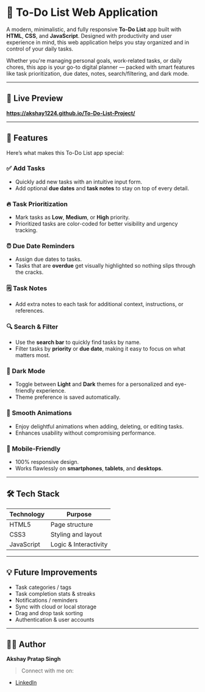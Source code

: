 # 📝 To-Do List Web Application

A modern, minimalistic, and fully responsive **To-Do List** app built with **HTML**, **CSS**, and **JavaScript**. Designed with productivity and user experience in mind, this web application helps you stay organized and in control of your daily tasks.

Whether you're managing personal goals, work-related tasks, or daily chores, this app is your go-to digital planner — packed with smart features like task prioritization, due dates, notes, search/filtering, and dark mode.

---

## 🌟 Live Preview

**https://akshay1224.github.io/To-Do-List-Project/**

---

## 🚀 Features

Here’s what makes this To-Do List app special:

### ✅ Add Tasks
- Quickly add new tasks with an intuitive input form.
- Add optional **due dates** and **task notes** to stay on top of every detail.

### 🔥 Task Prioritization
- Mark tasks as **Low**, **Medium**, or **High** priority.
- Prioritized tasks are color-coded for better visibility and urgency tracking.

### ⏰ Due Date Reminders
- Assign due dates to tasks.
- Tasks that are **overdue** get visually highlighted so nothing slips through the cracks.

### 🗒️ Task Notes
- Add extra notes to each task for additional context, instructions, or references.

### 🔍 Search & Filter
- Use the **search bar** to quickly find tasks by name.
- Filter tasks by **priority** or **due date**, making it easy to focus on what matters most.

### 🌙 Dark Mode
- Toggle between **Light** and **Dark** themes for a personalized and eye-friendly experience.
- Theme preference is saved automatically.

### 🎯 Smooth Animations
- Enjoy delightful animations when adding, deleting, or editing tasks.
- Enhances usability without compromising performance.

### 📱 Mobile-Friendly
- 100% responsive design.
- Works flawlessly on **smartphones**, **tablets**, and **desktops**.

---

## 🛠️ Tech Stack

| Technology | Purpose              |
|------------|----------------------|
| HTML5      | Page structure       |
| CSS3       | Styling and layout   |
| JavaScript | Logic & Interactivity|

---

## 💡 Future Improvements

- Task categories / tags
- Task completion stats & streaks
- Notifications / reminders
- Sync with cloud or local storage
- Drag and drop task sorting
- Authentication & user accounts

---

## 🧑‍💻 Author

**Akshay Pratap Singh**

> Connect with me on:
- [LinkedIn](https://www.linkedin.com/in/akshay-pratap-singh-825147267/)


